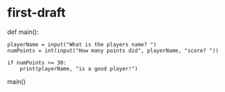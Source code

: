 # first-draft

def main():
	
	playerName = input("What is the players name? ")
	numPoints = int(input("How many points did", playerName, "score? "))
	
	if numPoints >= 30:
		print(playerName, "is a good player!")
		
main()
